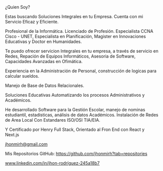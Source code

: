¿Quien Soy?

Estas buscando Soluciones Integrales en tu Empresa. Cuenta con mi Servicio Eficaz y Eficiente.

Profesional de la Informática. Licenciado de Profesión. Especialista CCNA Cisco - UNET, Especialista en Planificación, Magister en Innovaciones Educativas y Doctor en Humanidades.

Te puedo ofrecer servicion Integrales en tu empresa, a través de servicio en Redes, Repación de Equipos Informáticos, Asesoria de Software, Capacidades Avanzadas en Ofimática.

Experiencia en la Administración de Personal, construcción de logicas para calcular sueldos. 

Manejo de Base de Datos Relacionales.

Soluciones Educativas Automatizando los procesos Administrativos y Académicos.

He desarrollado Software para la Gestión Escolar, manejo de nominas estudiantil, estadisticas, análisis de datos Académicos. Instalación de Redes de Area Local Con Estandares ISO/OSI TIA/EIA. 

Y Certificado por Henry Full Stack, Orientado al Fron End con React y Next.js

jhonmirh@gmail.com

Mis Repositorios GitHub: https://github.com/jhonmirh?tab=repositories 

www.linkedin.com/in/jhon-rodríguez-245a18b7
